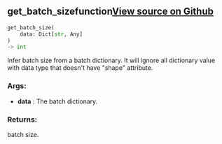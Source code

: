 ## get_batch_size<span class="tag">function</span><a class="sourcelink" href=https://github.com/fastestimator/fastestimator/blob/r1.1/fastestimator/util/util.py/#L720-L733>View source on Github</a>
```python
get_batch_size(
	data: Dict[str, Any]
)
-> int
```
Infer batch size from a batch dictionary. It will ignore all dictionary value with data type that
doesn't have "shape" attribute.


<h3>Args:</h3>

* **data** :  The batch dictionary.

<h3>Returns:</h3>
    batch size.

